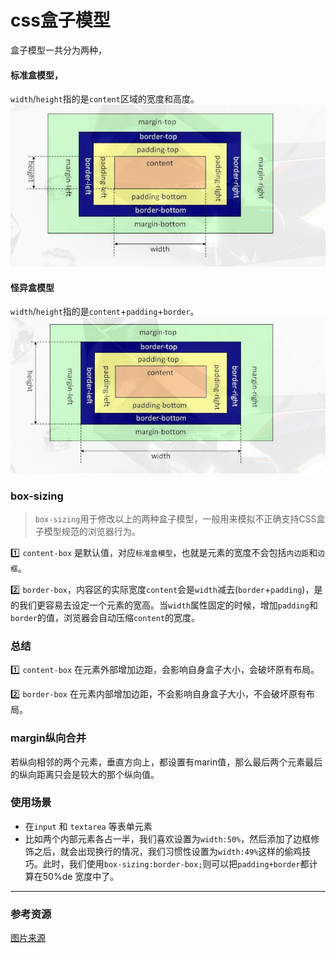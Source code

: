 # css盒子模型

盒子模型一共分为两种，
#### 标准盒模型，
`width`/`height`指的是`content`区域的宽度和高度。
![标准盒模型](/blog_assets/box_standard.png)

#### 怪异盒模型
`width`/`height`指的是`content`+`padding`+`border`。
![怪异盒模型](/blog_assets/box_verid.png)  


### box-sizing 
>  `box-sizing`用于修改以上的两种盒子模型，一般用来模拟不正确支持CSS盒子模型规范的浏览器行为。  

1️⃣ `content-box` 是默认值，对应`标准盒模型`，也就是元素的宽度不会包括`内边距`和`边框`。

2️⃣ `border-box`，内容区的实际宽度`content`会是`width`减去(`border`+`padding`)，是的我们更容易去设定一个元素的宽高。当`width`属性固定的时候，增加`padding`和`border`的值，浏览器会自动压缩`content`的宽度。

### 总结
1️⃣ `content-box` 在元素外部增加边距，会影响自身盒子大小，会破坏原有布局。

2️⃣ `border-box` 在元素内部增加边距，不会影响自身盒子大小，不会破坏原有布局。

### margin纵向合并
若纵向相邻的两个元素，垂直方向上，都设置有marin值，那么最后两个元素最后的纵向距离只会是较大的那个纵向值。   

### 使用场景
* 在`input` 和 `textarea` 等表单元素
* 比如两个内部元素各占一半，我们喜欢设置为`width:50%`，然后添加了边框修饰之后，就会出现换行的情况，我们习惯性设置为`width:49%`这样的偷鸡技巧。此时，我们使用`box-sizing:border-box;`则可以把`padding+border`都计算在50%de 宽度中了。

___
### 参考资源
[图片来源](https://www.jianshu.com/p/2f2cf326795d)





